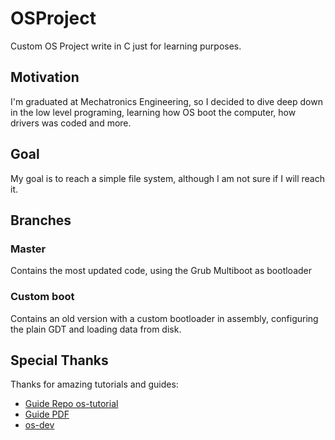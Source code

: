 # OSProject
Custom OS Project write in C just for learning purposes.

## Motivation
I'm graduated at Mechatronics Engineering, so I decided to dive deep down in the low level programing, learning how OS boot the computer,
how drivers was coded and more.

## Goal
My goal is to reach a simple file system, although I am not sure if I will reach it.

## Branches

### Master
Contains the most updated code, using the Grub Multiboot as bootloader

### Custom boot
Contains an old version with a custom bootloader in assembly, configuring the plain GDT and loading data from disk.

## Special Thanks
Thanks for amazing tutorials and guides:
* [Guide Repo os-tutorial](https://github.com/cfenollosa/os-tutorial)
* [Guide PDF](https://www.cs.bham.ac.uk/~exr/lectures/opsys/10_11/lectures/os-dev.pdf)
* [os-dev](https://wiki.osdev.org/Expanded_Main_Page)

